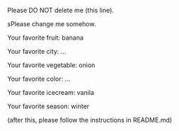 Please DO NOT delete me (this line).


sPlease change me somehow.

Your favorite fruit: banana

Your favorite city: ...

Your favorite vegetable: onion

Your favorite color: ...

Your favorite icecream: vanila

Your favorite season: winter

(after this, please follow the instructions in README.md)
